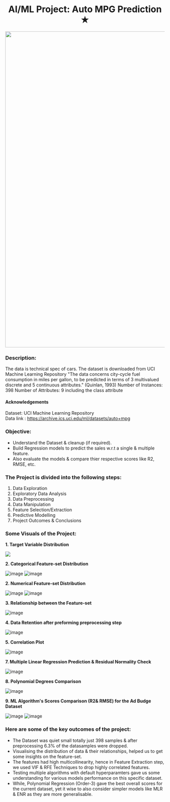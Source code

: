 # <center> AI/ML Project:  Auto MPG Prediction ★ </center>
<p align="center"><img src="https://user-images.githubusercontent.com/54996245/141647803-6ca90afd-cf71-496b-b138-f71fbe02919e.jpg" style="width: 1000px;"/></p>

### Description:
The data is technical spec of cars. The dataset is downloaded from UCI Machine Learning Repository
"The data concerns city-cycle fuel consumption in miles per gallon,
to be predicted in terms of 3 multivalued discrete and 5 continuous
attributes." (Quinlan, 1993)
Number of Instances: 398
Number of Attributes: 9 including the class attribute

#### Acknowledgements
Dataset: UCI Machine Learning Repository<br>
Data link : https://archive.ics.uci.edu/ml/datasets/auto+mpg

### Objective:
- Understand the Dataset & cleanup (if required).
- Build Regression models to predict the sales w.r.t a single & multiple feature.
- Also evaluate the models & compare thier respective scores like R2, RMSE, etc.

### The Project is divided into the following steps:
1. Data Exploration
2. Exploratory Data Analysis
3. Data Preprocessing
4. Data Manipulation
5. Feature Selection/Extraction
6. Predictive Modelling
7. Project Outcomes & Conclusions

### Some Visuals of the Project:
**1. Target Variable Distribution**

<p align="left"><img src="https://user-images.githubusercontent.com/54996245/141452364-01c02877-4156-4e83-8d38-033ae13fb955.png" /></p>


**2. Categorical Feature-set Distribution**

![image](https://user-images.githubusercontent.com/54996245/141452423-0e224fe0-5a77-47f0-a520-1c0f309c5bd2.png)
![image](https://user-images.githubusercontent.com/54996245/141452437-439ae079-c205-426a-8ce1-817903a0e4ed.png)

**2. Numerical Feature-set Distribution**

![image](https://user-images.githubusercontent.com/54996245/141452518-c6b8c924-7f7e-4559-9746-9032730beb1e.png)
![image](https://user-images.githubusercontent.com/54996245/141452527-8d38e9d7-a43d-4211-b6ad-0748bcad18f3.png)


**3. Relationship between the Feature-set**

![image](https://user-images.githubusercontent.com/54996245/141452553-e0943047-6571-4424-85e9-71e37f2517b0.png)

**4. Data Retention after preforming preprocessing step**

![image](https://user-images.githubusercontent.com/54996245/141452578-d128bca3-a189-48f5-985b-95c1a1363985.png)

**5. Correlation Plot**

![image](https://user-images.githubusercontent.com/54996245/141452606-6b0cd1db-9006-45ca-9661-498817c9c025.png)

**7. Multiple Linear Regression Prediction & Residual Normality Check**

![image](https://user-images.githubusercontent.com/54996245/141452683-7a0a0f1f-ad61-42d2-8431-4e814740ae63.png)

**8. Polynomial Degrees Comparison**

![image](https://user-images.githubusercontent.com/54996245/141452789-9216bc4b-c590-4bdc-8590-85bf8e0cf6d7.png)

**9. ML Algorithm's Scores Comparison (R2& RMSE) for the Ad Budge Dataset**

![image](https://user-images.githubusercontent.com/54996245/141452832-ce98cc99-f3bc-48d6-b6d2-387d484e323c.png)
![image](https://user-images.githubusercontent.com/54996245/141452866-26fe2f8c-0a95-4b15-9774-102786357dde.png)


### Here are some of the key outcomes of the project:
- The Dataset was quiet small totally just 398 samples & after preprocessing 6.3% of the datasamples were dropped. 
- Visualising the distribution of data & their relationships, helped us to get some insights on the feature-set.
- The features had high multicollinearity, hence in Feature Extraction step, we used VIF & RFE Techniques to drop highly correlated features.
- Testing multiple algorithms with default hyperparamters gave us some understanding for various models performance on this specific dataset.
- While, Polynomial Regression (Order-3) gave the best overall scores for the current dataset, yet it wise to also consider simpler models like MLR & ENR as they are more generalisable.

